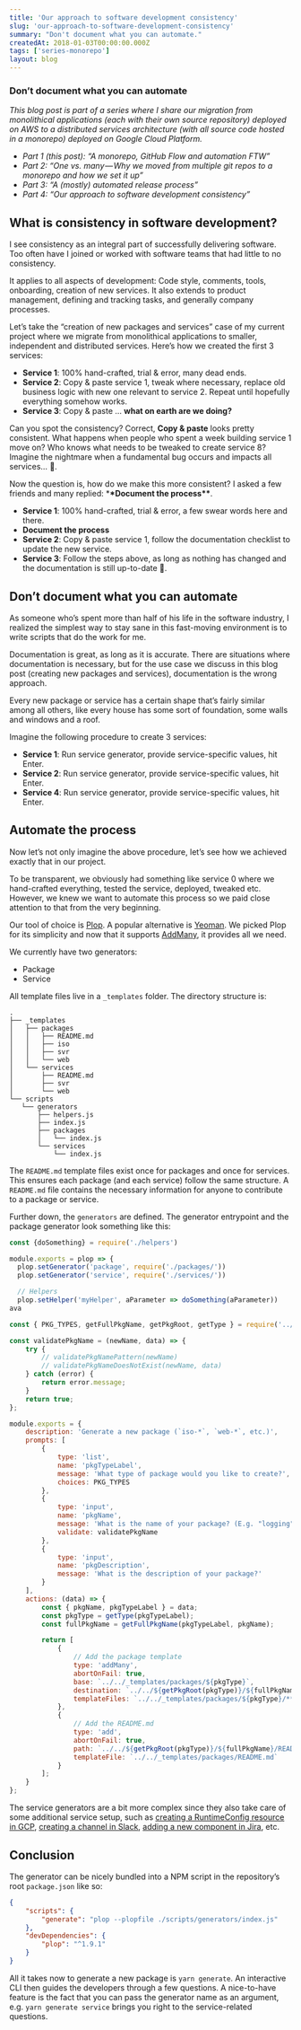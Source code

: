 ```yaml
---
title: 'Our approach to software development consistency'
slug: 'our-approach-to-software-development-consistency'
summary: "Don't document what you can automate."
createdAt: 2018-01-03T00:00:00.000Z
tags: ['series-monorepo']
layout: blog
---
```


<script>
  export let data;
  const assetsBasePath = `/blog/${data.slug}`;
</script>

<!-- Photo by [Priscilla Du Preez](https://unsplash.com/@priscilladupreez?utm_source=unsplash&utm_medium=referral&utm_content=creditCopyText) on [Unsplash](https://unsplash.com/s/photos/solid?utm_source=unsplash&utm_medium=referral&utm_content=creditCopyText) -->

### Don’t document what you can automate

_This blog post is part of a series where I share our migration from monolithical applications (each with their own source repository) deployed on AWS to a distributed services architecture (with all source code hosted in a monorepo) deployed on Google Cloud Platform._

- _Part 1 (this post): “A monorepo, GitHub Flow and automation FTW”_
- _Part 2: “One vs. many — Why we moved from multiple git repos to a monorepo and how we set it up”_
- _Part 3: “A (mostly) automated release process”_
- _Part 4: “Our approach to software development consistency”_

## What is consistency in software development?

I see consistency as an integral part of successfully delivering software. Too often have I joined or worked with software teams that had little to no consistency.

It applies to all aspects of development: Code style, comments, tools, onboarding, creation of new services. It also extends to product management, defining and tracking tasks, and generally company processes.

Let’s take the “creation of new packages and services” case of my current project where we migrate from monolithical applications to smaller, independent and distributed services. Here’s how we created the first 3 services:

- **Service 1**: 100% hand-crafted, trial & error, many dead ends.
- **Service 2**: Copy & paste service 1, tweak where necessary, replace old business logic with new one relevant to service 2. Repeat until hopefully everything somehow works.
- **Service 3**: Copy & paste … **what on earth are we doing?**

Can you spot the consistency? Correct, **Copy & paste** looks pretty consistent. What happens when people who spent a week building service 1 move on? Who knows what needs to be tweaked to create service 8? Imagine the nightmare when a fundamental bug occurs and impacts all services… 👻.

Now the question is, how do we make this more consistent? I asked a few friends and many replied: \***\*Document the process\*\***.

- **Service 1**: 100% hand-crafted, trial & error, a few swear words here and there.
- ****Document the process****
- **Service 2**: Copy & paste service 1, follow the documentation checklist to update the new service.
- **Service 3**: Follow the steps above, as long as nothing has changed and the documentation is still up-to-date 🤞.

## Don’t document what you can automate

As someone who’s spent more than half of his life in the software industry, I realized the simplest way to stay sane in this fast-moving environment is to write scripts that do the work for me.

Documentation is great, as long as it is accurate. There are situations where documentation is necessary, but for the use case we discuss in this blog post (creating new packages and services), documentation is the wrong approach.

Every new package or service has a certain shape that’s fairly similar among all others, like every house has some sort of foundation, some walls and windows and a roof.

Imagine the following procedure to create 3 services:

- **Service 1**: Run service generator, provide service-specific values, hit Enter.
- **Service 2**: Run service generator, provide service-specific values, hit Enter.
- **Service 4**: Run service generator, provide service-specific values, hit Enter.

## Automate the process

Now let’s not only imagine the above procedure, let’s see how we achieved exactly that in our project.

To be transparent, we obviously had something like service 0 where we hand-crafted everything, tested the service, deployed, tweaked etc. However, we knew we want to automate this process so we paid close attention to that from the very beginning.

Our tool of choice is [Plop](https://plopjs.com/). A popular alternative is [Yeoman](http://yeoman.io/). We picked Plop for its simplicity and now that it supports [AddMany](https://plopjs.com/documentation/#addmany), it provides all we need.

We currently have two generators:

- Package
- Service

All template files live in a `_templates` folder. The directory structure is:

```
.
├── _templates
│   ├── packages
│   │   ├── README.md
│   │   ├── iso
│   │   ├── svr
│   │   └── web
│   └── services
│       ├── README.md
│       ├── svr
│       └── web
└── scripts
   └── generators
       ├── helpers.js
       ├── index.js
       ├── packages
       │   └── index.js
       └── services
           └── index.js
```

The `README.md` template files exist once for packages and once for services. This ensures each package (and each service) follow the same structure. A `README.md` file contains the necessary information for anyone to contribute to a package or service.

Further down, the `generators` are defined. The generator entrypoint and the package generator look something like this:

```javascript
const {doSomething} = require('./helpers')

module.exports = plop => {
  plop.setGenerator('package', require('./packages/'))
  plop.setGenerator('service', require('./services/'))

  // Helpers
  plop.setHelper('myHelper', aParameter => doSomething(aParameter))
ava
```

```javascript
const { PKG_TYPES, getFullPkgName, getPkgRoot, getType } = require('../helpers');

const validatePkgName = (newName, data) => {
	try {
		// validatePkgNamePattern(newName)
		// validatePkgNameDoesNotExist(newName, data)
	} catch (error) {
		return error.message;
	}
	return true;
};

module.exports = {
	description: 'Generate a new package (`iso-*`, `web-*`, etc.)',
	prompts: [
		{
			type: 'list',
			name: 'pkgTypeLabel',
			message: 'What type of package would you like to create?',
			choices: PKG_TYPES
		},
		{
			type: 'input',
			name: 'pkgName',
			message: 'What is the name of your package? (E.g. "logging" or "components-buttons", etc.',
			validate: validatePkgName
		},
		{
			type: 'input',
			name: 'pkgDescription',
			message: 'What is the description of your package?'
		}
	],
	actions: (data) => {
		const { pkgName, pkgTypeLabel } = data;
		const pkgType = getType(pkgTypeLabel);
		const fullPkgName = getFullPkgName(pkgTypeLabel, pkgName);

		return [
			{
				// Add the package template
				type: 'addMany',
				abortOnFail: true,
				base: `../../_templates/packages/${pkgType}`,
				destination: `../../${getPkgRoot(pkgType)}/${fullPkgName}/`,
				templateFiles: `../../_templates/packages/${pkgType}/**/**`
			},
			{
				// Add the README.md
				type: 'add',
				abortOnFail: true,
				path: `../../${getPkgRoot(pkgType)}/${fullPkgName}/README.md`,
				templateFile: `../../_templates/packages/README.md`
			}
		];
	}
};
```

The service generators are a bit more complex since they also take care of some additional service setup, such as [creating a RuntimeConfig resource in GCP](https://cloud.google.com/deployment-manager/runtime-configurator/create-and-delete-runtimeconfig-resources#creating_a_config), [creating a channel in Slack](https://api.slack.com/methods/channels.create), [adding a new component in Jira](https://developer.atlassian.com/cloud/jira/platform/rest/#api-api-2-component-post), etc.

## Conclusion

The generator can be nicely bundled into a NPM script in the repository’s root `package.json` like so:

```json
{
	"scripts": {
		"generate": "plop --plopfile ./scripts/generators/index.js"
	},
	"devDependencies": {
		"plop": "^1.9.1"
	}
}
```

All it takes now to generate a new package is `yarn generate`. An interactive CLI then guides the developers through a few questions. A nice-to-have feature is the fact that you can pass the generator name as an argument, e.g. `yarn generate service` brings you right to the service-related questions.
